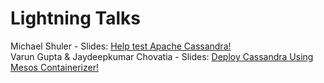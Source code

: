Lightning Talks
===============

Michael Shuler - Slides: [Help test Apache Cassandra!](Help_Test_Apache_Cassandra-NGCC_2017.pdf)<br />
Varun Gupta & Jaydeepkumar Chovatia - Slides: [Deploy Cassandra Using Mesos Containerizer!](Deploy_Cassandra_Using_Mesos_Containerizer-NGCC_2017.pdf)
